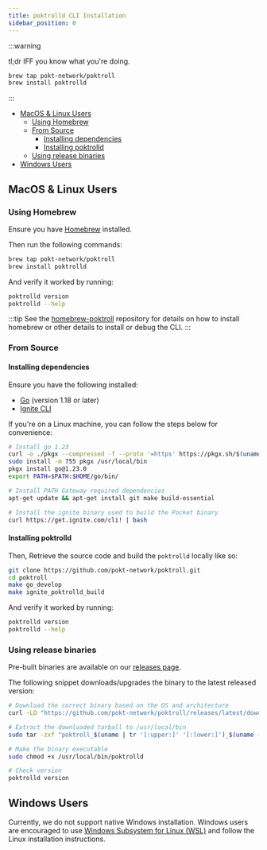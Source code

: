 ```yaml
---
title: poktrolld CLI Installation
sidebar_position: 0
---
```


:::warning

tl;dr IFF you know what you're doing.

```bash
brew tap pokt-network/poktroll
brew install poktrolld
```

:::

- [MacOS \& Linux Users](#macos--linux-users)
  - [Using Homebrew](#using-homebrew)
  - [From Source](#from-source)
    - [Installing dependencies](#installing-dependencies)
    - [Installing poktrolld](#installing-poktrolld)
  - [Using release binaries](#using-release-binaries)
- [Windows Users](#windows-users)

## MacOS & Linux Users

### Using Homebrew

Ensure you have [Homebrew](https://brew.sh/) installed.

Then run the following commands:

```bash
brew tap pokt-network/poktroll
brew install poktrolld
```

And verify it worked by running:

```bash
poktrolld version
poktrolld --help
```

:::tip
See the [homebrew-poktroll](https://github.com/pokt-network/homebrew-poktroll/)
repository for details on how to install homebrew or other details to install
or debug the CLI.
:::

### From Source

#### Installing dependencies

Ensure you have the following installed:

- [Go](https://go.dev/doc/install) (version 1.18 or later)
- [Ignite CLI](https://docs.ignite.com/welcome/install)

If you're on a Linux machine, you can follow the steps below for convenience:

```bash
# Install go 1.23
curl -o ./pkgx --compressed -f --proto '=https' https://pkgx.sh/$(uname)/$(uname -m)
sudo install -m 755 pkgx /usr/local/bin
pkgx install go@1.23.0
export PATH=$PATH:$HOME/go/bin/

# Install PATH Gateway required dependencies
apt-get update && apt-get install git make build-essential

# Install the ignite binary used to build the Pocket binary
curl https://get.ignite.com/cli! | bash
```

#### Installing poktrolld

Then, Retrieve the source code and build the `poktrolld` locally like so:

```bash
git clone https://github.com/pokt-network/poktroll.git
cd poktroll
make go_develop
make ignite_poktrolld_build
```

And verify it worked by running:

```bash
poktrolld version
poktrolld --help
```

### Using release binaries

Pre-built binaries are available on our [releases page](https://github.com/pokt-network/poktroll/releases).

The following snippet downloads/upgrades the binary to the latest released version:

```bash
# Download the correct binary based on the OS and architecture
curl -LO "https://github.com/pokt-network/poktroll/releases/latest/download/poktroll_$(uname | tr '[:upper:]' '[:lower:]')_$(uname -m | sed 's/x86_64/amd64/;s/aarch64/arm64/').tar.gz"

# Extract the downloaded tarball to /usr/local/bin
sudo tar -zxf "poktroll_$(uname | tr '[:upper:]' '[:lower:]')_$(uname -m | sed 's/x86_64/amd64/;s/aarch64/arm64/').tar.gz" -C /usr/local/bin

# Make the binary executable
sudo chmod +x /usr/local/bin/poktrolld

# Check version
poktrolld version
```

## Windows Users

Currently, we do not support native Windows installation. Windows users are encouraged
to use [Windows Subsystem for Linux (WSL)](https://docs.microsoft.com/en-us/windows/wsl/install)
and follow the Linux installation instructions.
